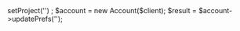 <?php

use Appwrite\Client;
use Appwrite\Services\Account;

$client = new Client();

$client
    ->setProject('')
;

$account = new Account($client);

$result = $account->updatePrefs('');
